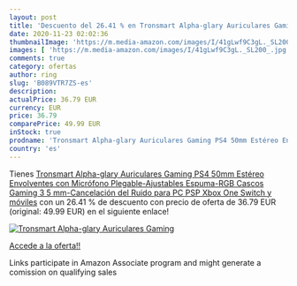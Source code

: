 ```yaml
---
layout: post
title: 'Descuento del 26.41 % en Tronsmart Alpha-glary Auriculares Gaming'
date: 2020-11-23 02:02:36
thumbnailImage: 'https://m.media-amazon.com/images/I/41gLwf9C3gL._SL200_.jpg'
images: [ 'https://m.media-amazon.com/images/I/41gLwf9C3gL._SL200_.jpg' ]
comments: true
category: ofertas
author: ring
slug: 'B089VTR7ZS-es'
description:
actualPrice: 36.79 EUR
currency: EUR
price: 36.79
comparePrice: 49.99 EUR
inStock: true
prodname: 'Tronsmart Alpha-glary Auriculares Gaming PS4 50mm Estéreo Envolventes con Micrófono Plegable-Ajustables Espuma-RGB Cascos Gaming 3 5 mm-Cancelación del Ruido para PC PSP Xbox One Switch y móviles'
country: 'es'
---
```


Tienes [Tronsmart Alpha-glary Auriculares Gaming PS4 50mm Estéreo Envolventes con Micrófono Plegable-Ajustables Espuma-RGB Cascos Gaming 3 5 mm-Cancelación del Ruido para PC PSP Xbox One Switch y móviles](https://www.amazon.es/dp/B089VTR7ZS/?tag=tolees-21) con un 26.41 % de descuento con precio de oferta de 36.79 EUR (original: 49.99 EUR) en el siguiente enlace!

[![Tronsmart Alpha-glary Auriculares Gaming](https://m.media-amazon.com/images/I/41gLwf9C3gL._SL200_.jpg)](https://www.amazon.es/dp/B089VTR7ZS/?tag=tolees-21)

[Accede a la oferta!!](https://www.amazon.es/dp/B089VTR7ZS/?tag=tolees-21)

Links participate in Amazon Associate program and might generate a comission on qualifying sales



